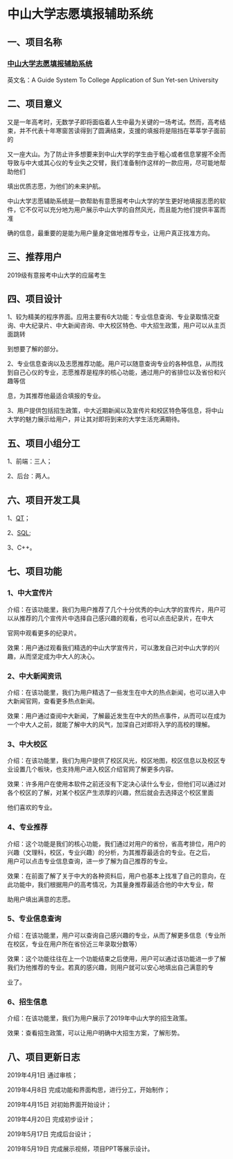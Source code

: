 # 中山大学志愿填报辅助系统



## 一、项目名称

   ### [中山大学志愿填报辅助系统](http://ecw.sysu.edu.cn:8000/files/team/BK50UKN9.docx)
  
   英文名：A Guide System To College Application of Sun Yet-sen University

## 二、项目意义
	
   又是一年高考时，无数学子即将面临着人生中最为关键的一场考试。然而，高考结束，并不代表十年寒窗苦读得到了圆满结束，支援的填报将是阻挡在莘莘学子面前的
  
又一座大山。为了防止许多想要来到中山大学的学生由于粗心或者信息掌握不全而导致与中大或其心仪的专业失之交臂，我们准备制作这样的一款应用，尽可能地帮助他们

填出优质志愿，为他们的未来护航。

   中山大学志愿辅助系统是一款帮助有意愿报考中山大学的学生更好地填报志愿的软件，它不仅可以充分地为用户展示中山大学的自然风光，而且能为他们提供丰富而准
  
确的信息，最重要的是能为用户量身定做地推荐专业，让用户真正找准方向。

## 三、推荐用户

   2019级有意报考中山大学的应届考生
   
## 四、项目设计

1、较为精美的程序界面。应用主要有6大功能：专业信息查询、专业录取情况查询、中大纪录片、中大新闻咨询、中大校区特色、中大招生政策，用户可以从主页面跳转

到想要了解的部分。

2、专业信息查询以及志愿推荐功能。用户可以随意查询专业的各种信息，从而找到自己心仪的专业，志愿推荐是程序的核心功能，通过用户的省排位以及省份和兴趣等信

息，为其推荐他最适合填报的专业。

3、用户提供包括招生政策，中大近期新闻以及宣传片和校区特色等信息，将中山大学的魅力展示给用户，并让其对即将到来的大学生活充满期待。

## 五、项目小组分工

  1、前端：三人；

  2、后台：两人。

## 六、项目开发工具

  1、[QT](https://www.qt.io/)；

  2、[SQL](https://www.microsoft.com/zh-cn/sql-server/sql-server-downloads);
	
  3、C++。

## 七、项目功能

### 1、中大宣传片
	
介绍：在该功能里，我们为用户推荐了几个十分优秀的中山大学的宣传片，用户可以从推荐的几个宣传片中选择自己感兴趣的观看，也可以点击纪录片，在中大
	
官网中观看更多的纪录片。

效果：用户通过观看我们精选的中山大学宣传片，可以激发自己对中山大学的兴趣，从而坚定成为中大人的决心。
	
### 2、中大新闻资讯
	
介绍：在该功能里，我们为用户精选了一些发生在中大的热点新闻，也可以进入中大新闻官网，查看更多热点新闻。
	
效果：用户通过查阅中大新闻，了解最近发生在中大的热点事件，从而可以在成为一个中大人之前，就能了解中大的风气，加深自己对即将入学的高校的理解。

### 3、中大校区
	
介绍：在该功能里，我们为用户提供了校区风光，校区地图，校区信息以及校区专业设置几个板块，也支持用户进入校区介绍官网了解更多内容。
	
效果：许多用户在使用本软件之前还没有下定决心读什么专业，但他们可以通过对各个校区的了解，对某个校区产生浓厚的兴趣，然后就会去选择这个校区里面	

他们喜欢的专业。
	
### 4、专业推荐
	
介绍：这个功能是我们的核心功能，我们通过对用户的省份，省高考排位，用户的兴趣（文理科，校区，专业兴趣）的分析，为其推荐最适合的专业。在之后，		
用户可以点击专业信息查询，进一步了解为自己推荐的专业。
	
效果：在前面了解了关于中大的各种资料后，用户也基本上找准了自己的意向，在此功能中，我们根据用户的高考情况，为其量身推荐最适合他的中大专业，帮	

助用户填出满意的志愿。

### 5、专业信息查询
	
介绍：在该功能里，用户可以查询自己感兴趣的专业，从而了解更多信息（专业所在校区，专业在用户所在省份近三年录取分数等）
	
效果：这个功能往往在上一个功能结束之后使用，用户可以通过该功能进一步了解我们为他推荐的专业。若真的感兴趣，则用户就可以安心地填出自己满意的专	

业了。
	
### 6、招生信息
	
介绍：在该功能里，我们为用户展示了2019年中山大学的招生政策。
	
效果：查看招生政策，可以让用户明确中大招生方案，了解形势。

## 八、项目更新日志

  2019年4月1日 通过审核；

  2019年4月8日 完成功能和界面构思，进行分工，开始制作；

  2019年4月15日 对初始界面开始设计；
  
  2019年4月20日 完成初步设计；
  
  2019年5月17日 完成后台设计；
  
  2019年5月19日 完成展示视频，项目PPT等展示设计。


